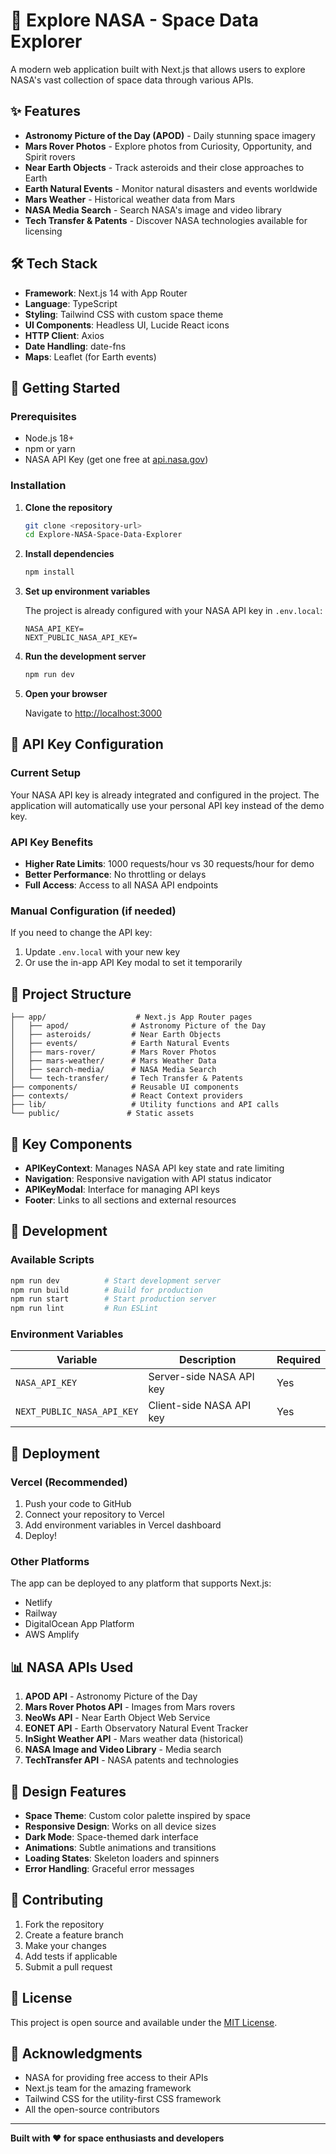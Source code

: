 # 🚀 Explore NASA - Space Data Explorer

A modern web application built with Next.js that allows users to explore NASA's vast collection of space data through various APIs.

## ✨ Features

- **Astronomy Picture of the Day (APOD)** - Daily stunning space imagery
- **Mars Rover Photos** - Explore photos from Curiosity, Opportunity, and Spirit rovers
- **Near Earth Objects** - Track asteroids and their close approaches to Earth
- **Earth Natural Events** - Monitor natural disasters and events worldwide
- **Mars Weather** - Historical weather data from Mars
- **NASA Media Search** - Search NASA's image and video library
- **Tech Transfer & Patents** - Discover NASA technologies available for licensing

## 🛠️ Tech Stack

- **Framework**: Next.js 14 with App Router
- **Language**: TypeScript
- **Styling**: Tailwind CSS with custom space theme
- **UI Components**: Headless UI, Lucide React icons
- **HTTP Client**: Axios
- **Date Handling**: date-fns
- **Maps**: Leaflet (for Earth events)

## 🚀 Getting Started

### Prerequisites

- Node.js 18+ 
- npm or yarn
- NASA API Key (get one free at [api.nasa.gov](https://api.nasa.gov/))

### Installation

1. **Clone the repository**
   ```bash
   git clone <repository-url>
   cd Explore-NASA-Space-Data-Explorer
   ```

2. **Install dependencies**
   ```bash
   npm install
   ```

3. **Set up environment variables**
   
   The project is already configured with your NASA API key in `.env.local`:
   ```env
   NASA_API_KEY=
   NEXT_PUBLIC_NASA_API_KEY=
   ```

4. **Run the development server**
   ```bash
   npm run dev
   ```

5. **Open your browser**
   
   Navigate to [http://localhost:3000](http://localhost:3000)

## 🔑 API Key Configuration

### Current Setup
Your NASA API key is already integrated and configured in the project. The application will automatically use your personal API key instead of the demo key.

### API Key Benefits
- **Higher Rate Limits**: 1000 requests/hour vs 30 requests/hour for demo
- **Better Performance**: No throttling or delays
- **Full Access**: Access to all NASA API endpoints

### Manual Configuration (if needed)
If you need to change the API key:

1. Update `.env.local` with your new key
2. Or use the in-app API Key modal to set it temporarily

## 📁 Project Structure

```
├── app/                    # Next.js App Router pages
│   ├── apod/              # Astronomy Picture of the Day
│   ├── asteroids/         # Near Earth Objects
│   ├── events/            # Earth Natural Events
│   ├── mars-rover/        # Mars Rover Photos
│   ├── mars-weather/      # Mars Weather Data
│   ├── search-media/      # NASA Media Search
│   └── tech-transfer/     # Tech Transfer & Patents
├── components/            # Reusable UI components
├── contexts/              # React Context providers
├── lib/                   # Utility functions and API calls
└── public/               # Static assets
```

## 🌟 Key Components

- **APIKeyContext**: Manages NASA API key state and rate limiting
- **Navigation**: Responsive navigation with API status indicator
- **APIKeyModal**: Interface for managing API keys
- **Footer**: Links to all sections and external resources

## 🔧 Development

### Available Scripts

```bash
npm run dev          # Start development server
npm run build        # Build for production
npm run start        # Start production server
npm run lint         # Run ESLint
```

### Environment Variables

| Variable | Description | Required |
|----------|-------------|-----------|
| `NASA_API_KEY` | Server-side NASA API key | Yes |
| `NEXT_PUBLIC_NASA_API_KEY` | Client-side NASA API key | Yes |

## 🚀 Deployment

### Vercel (Recommended)

1. Push your code to GitHub
2. Connect your repository to Vercel
3. Add environment variables in Vercel dashboard
4. Deploy!

### Other Platforms

The app can be deployed to any platform that supports Next.js:
- Netlify
- Railway
- DigitalOcean App Platform
- AWS Amplify

## 📊 NASA APIs Used

1. **APOD API** - Astronomy Picture of the Day
2. **Mars Rover Photos API** - Images from Mars rovers
3. **NeoWs API** - Near Earth Object Web Service
4. **EONET API** - Earth Observatory Natural Event Tracker
5. **InSight Weather API** - Mars weather data (historical)
6. **NASA Image and Video Library** - Media search
7. **TechTransfer API** - NASA patents and technologies

## 🎨 Design Features

- **Space Theme**: Custom color palette inspired by space
- **Responsive Design**: Works on all device sizes
- **Dark Mode**: Space-themed dark interface
- **Animations**: Subtle animations and transitions
- **Loading States**: Skeleton loaders and spinners
- **Error Handling**: Graceful error messages

## 🤝 Contributing

1. Fork the repository
2. Create a feature branch
3. Make your changes
4. Add tests if applicable
5. Submit a pull request

## 📄 License

This project is open source and available under the [MIT License](LICENSE).

## 🙏 Acknowledgments

- NASA for providing free access to their APIs
- Next.js team for the amazing framework
- Tailwind CSS for the utility-first CSS framework
- All the open-source contributors

---

**Built with ❤️ for space enthusiasts and developers**
